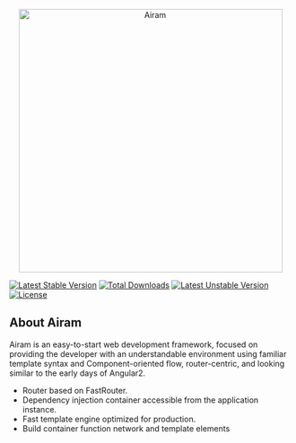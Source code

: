 
<p align="center">
    <img alt="Airam" src="https://repository-images.githubusercontent.com/290621589/0acf5200-eda4-11ea-9a7a-dfc9ce1ae92b" width="470" />
</p>
<p align="center">

[![Latest Stable Version](https://poser.pugx.org/egarciahz/airam-framework/v)](//packagist.org/packages/egarciahz/airam-framework) [![Total Downloads](https://poser.pugx.org/egarciahz/airam-framework/downloads)](//packagist.org/packages/egarciahz/airam-framework) [![Latest Unstable Version](https://poser.pugx.org/egarciahz/airam-framework/v/unstable)](//packagist.org/packages/egarciahz/airam-framework) [![License](https://poser.pugx.org/egarciahz/airam-framework/license)](//packagist.org/packages/egarciahz/airam-framework)

</p>

## About Airam

Airam is an easy-to-start web development framework, focused on providing the developer with an understandable environment using familiar template syntax and Component-oriented flow, router-centric, and looking similar to the early days of Angular2.

- Router based on FastRouter.
- Dependency injection container accessible from the application instance.
- Fast template engine optimized for production.
- Build container function network and template elements